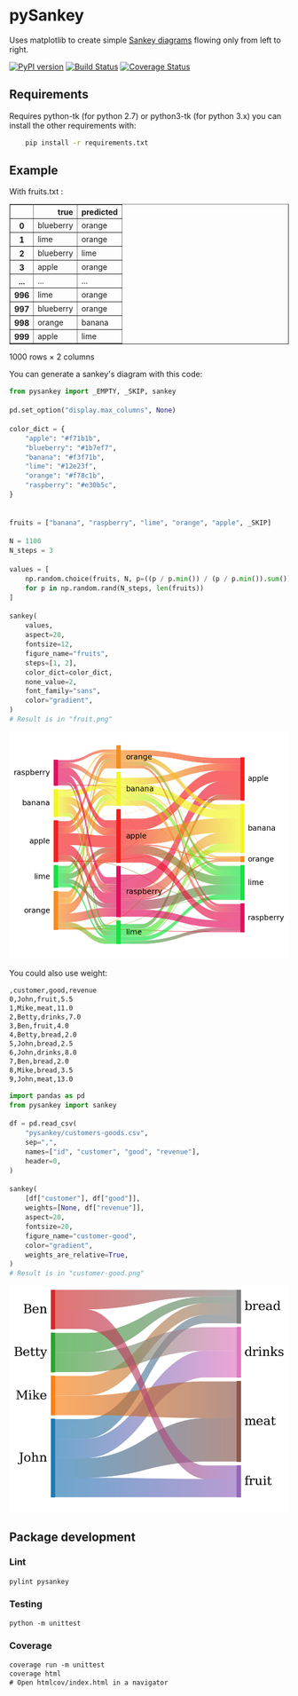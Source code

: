 # pySankey

Uses matplotlib to create simple <a href="https://en.wikipedia.org/wiki/Sankey_diagram">
Sankey diagrams</a> flowing only from left to right.

[![PyPI version](https://badge.fury.io/py/pySankey.svg)](https://badge.fury.io/py/pySankey)
[![Build Status](https://travis-ci.org/anazalea/pySankey.svg?branch=master)](https://travis-ci.org/anazalea/pySankey)
[![Coverage Status](https://coveralls.io/repos/github/anazalea/pySankey/badge.svg?branch=master)](https://coveralls.io/github/anazalea/pySankey?branch=master)

## Requirements

Requires python-tk (for python 2.7) or python3-tk (for python 3.x) you can
install the other requirements with:

``` bash
    pip install -r requirements.txt
```

## Example

With fruits.txt :

<div>
<table border="1" class="dataframe">
  <thead>
    <tr style="text-align: right;">
      <th></th>
      <th>true</th>
      <th>predicted</th>
    </tr>
  </thead>
  <tbody>
    <tr>
      <th>0</th>
      <td>blueberry</td>
      <td>orange</td>
    </tr>
    <tr>
      <th>1</th>
      <td>lime</td>
      <td>orange</td>
    </tr>
    <tr>
      <th>2</th>
      <td>blueberry</td>
      <td>lime</td>
    </tr>
    <tr>
      <th>3</th>
      <td>apple</td>
      <td>orange</td>
    </tr>
    <tr>
      <th>...</th>
      <td>...</td>
      <td>...</td>
    </tr>
    <tr>
      <th>996</th>
      <td>lime</td>
      <td>orange</td>
    </tr>
    <tr>
      <th>997</th>
      <td>blueberry</td>
      <td>orange</td>
    </tr>
    <tr>
      <th>998</th>
      <td>orange</td>
      <td>banana</td>
    </tr>
    <tr>
      <th>999</th>
      <td>apple</td>
      <td>lime</td>
    </tr>
  </tbody>
</table>
<p>1000 rows × 2 columns</p>
</div>

You can generate a sankey's diagram with this code:

```python
from pysankey import _EMPTY, _SKIP, sankey

pd.set_option("display.max_columns", None)

color_dict = {
    "apple": "#f71b1b",
    "blueberry": "#1b7ef7",
    "banana": "#f3f71b",
    "lime": "#12e23f",
    "orange": "#f78c1b",
    "raspberry": "#e30b5c",
}


fruits = ["banana", "raspberry", "lime", "orange", "apple", _SKIP]

N = 1100
N_steps = 3

values = [
    np.random.choice(fruits, N, p=((p / p.min()) / (p / p.min()).sum()))
    for p in np.random.rand(N_steps, len(fruits))
]

sankey(
    values,
    aspect=20,
    fontsize=12,
    figure_name="fruits",
    steps=[1, 2],
    color_dict=color_dict,
    none_value=2,
    font_family="sans",
    color="gradient",
)
# Result is in "fruit.png"
```

![Fruity Alchemy](pysankey/fruits.png)

You could also use weight:

```
,customer,good,revenue
0,John,fruit,5.5
1,Mike,meat,11.0
2,Betty,drinks,7.0
3,Ben,fruit,4.0
4,Betty,bread,2.0
5,John,bread,2.5
6,John,drinks,8.0
7,Ben,bread,2.0
8,Mike,bread,3.5
9,John,meat,13.0
```

```python
import pandas as pd
from pysankey import sankey

df = pd.read_csv(
    "pysankey/customers-goods.csv",
    sep=",",
    names=["id", "customer", "good", "revenue"],
    header=0,
)

sankey(
    [df["customer"], df["good"]],
    weights=[None, df["revenue"]],
    aspect=20,
    fontsize=20,
    figure_name="customer-good",
    color="gradient",
    weights_are_relative=True,
)
# Result is in "customer-good.png"
```

![Customer goods](pysankey/customers-goods.png)

## Package development

### Lint

	pylint pysankey

### Testing

	python -m unittest

### Coverage

	coverage run -m unittest
	coverage html
	# Open htmlcov/index.html in a navigator
